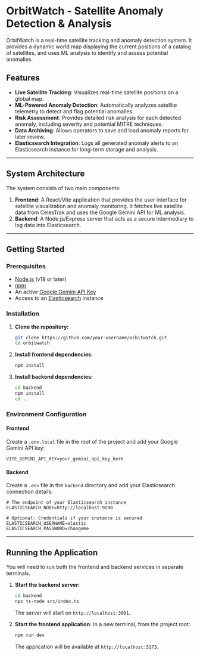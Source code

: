 # OrbitWatch - Satellite Anomaly Detection & Analysis

OrbitWatch is a real-time satellite tracking and anomaly detection system. It provides a dynamic world map displaying the current positions of a catalog of satellites, and uses ML analysis to identify and assess potential anomalies.

## Features

- **Live Satellite Tracking**: Visualizes real-time satellite positions on a global map.
- **ML-Powered Anomaly Detection**: Automatically analyzes satellite telemetry to detect and flag potential anomalies.
- **Risk Assessment**: Provides detailed risk analysis for each detected anomaly, including severity and potential MITRE techniques.
- **Data Archiving**: Allows operators to save and load anomaly reports for later review.
- **Elasticsearch Integration**: Logs all generated anomaly alerts to an Elasticsearch instance for long-term storage and analysis.

---

## System Architecture

The system consists of two main components:

1.  **Frontend**: A React/Vite application that provides the user interface for satellite visualization and anomaly monitoring. It fetches live satellite data from CelesTrak and uses the Google Gemini API for ML analysis.
2.  **Backend**: A Node.js/Express server that acts as a secure intermediary to log data into Elasticsearch.

---

## Getting Started

### Prerequisites

- [Node.js](https://nodejs.org/) (v18 or later)
- [npm](https://www.npmjs.com/)
- An active [Google Gemini API Key](https://aistudio.google.com/app/apikey)
- Access to an [Elasticsearch](https://www.elastic.co/downloads/elasticsearch) instance

### Installation

1.  **Clone the repository:**
    ```bash
    git clone https://github.com/your-username/orbitwatch.git
    cd orbitwatch
    ```

2.  **Install frontend dependencies:**
    ```bash
    npm install
    ```

3.  **Install backend dependencies:**
    ```bash
    cd backend
    npm install
    cd ..
    ```

### Environment Configuration

#### Frontend

Create a `.env.local` file in the root of the project and add your Google Gemini API key:

```
VITE_GEMINI_API_KEY=your_gemini_api_key_here
```

#### Backend

Create a `.env` file in the `backend` directory and add your Elasticsearch connection details:

```
# The endpoint of your Elasticsearch instance
ELASTICSEARCH_NODE=http://localhost:9200

# Optional: Credentials if your instance is secured
ELASTICSEARCH_USERNAME=elastic
ELASTICSEARCH_PASSWORD=changeme
```

---

## Running the Application

You will need to run both the frontend and backend services in separate terminals.

1.  **Start the backend server:**
    ```bash
    cd backend
    npx ts-node src/index.ts
    ```
    The server will start on `http://localhost:3001`.

2.  **Start the frontend application:**
    In a new terminal, from the project root:
    ```bash
    npm run dev
    ```
    The application will be available at `http://localhost:5173`.